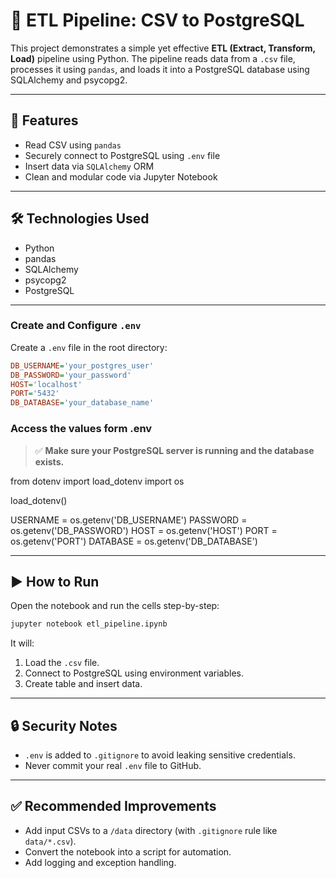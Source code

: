 # 🧪 ETL Pipeline: CSV to PostgreSQL

This project demonstrates a simple yet effective **ETL (Extract, Transform, Load)** pipeline using Python. The pipeline reads data from a `.csv` file, processes it using `pandas`, and loads it into a PostgreSQL database using SQLAlchemy and psycopg2.

---

## 🚀 Features

- Read CSV using `pandas`
- Securely connect to PostgreSQL using `.env` file
- Insert data via `SQLAlchemy` ORM
- Clean and modular code via Jupyter Notebook

---

## 🛠️ Technologies Used

- Python
- pandas
- SQLAlchemy
- psycopg2
- PostgreSQL

---

### Create and Configure `.env`

Create a `.env` file in the root directory:

```ini
DB_USERNAME='your_postgres_user'
DB_PASSWORD='your_password'
HOST='localhost'
PORT='5432'
DB_DATABASE='your_database_name'
```

### Access the values form .env



> ✅ **Make sure your PostgreSQL server is running and the database exists.**

from dotenv import load_dotenv
import os

load_dotenv()

USERNAME = os.getenv('DB_USERNAME')
PASSWORD = os.getenv('DB_PASSWORD')
HOST = os.getenv('HOST')
PORT = os.getenv('PORT')
DATABASE = os.getenv('DB_DATABASE')

---

## ▶️ How to Run

Open the notebook and run the cells step-by-step:

```bash
jupyter notebook etl_pipeline.ipynb
```

It will:
1. Load the `.csv` file.
2. Connect to PostgreSQL using environment variables.
3. Create table and insert data.

---

## 🔒 Security Notes

- `.env` is added to `.gitignore` to avoid leaking sensitive credentials.
- Never commit your real `.env` file to GitHub.

---

## ✅ Recommended Improvements

- Add input CSVs to a `/data` directory (with `.gitignore` rule like `data/*.csv`).
- Convert the notebook into a script for automation.
- Add logging and exception handling.

